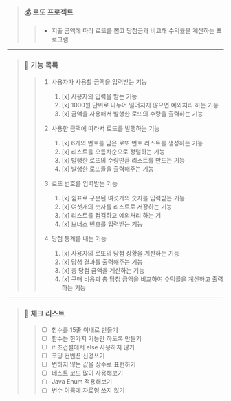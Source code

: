 > ### 💰 로또 프로젝트
> 
>> - 지출 금액에 따라 로또를 뽑고 당첨금과 비교해 수익률을 계산하는 프로그램
--- 
> ### 📕 기능 목록
>
>> 1. 사용자가 사용할 금액을 입력받는 기능
>>    1. [x] 사용자의 입력을 받는 기능
>>    2. [x] 1000원 단위로 나누어 떨어지지 않으면 예외처리 하는 기능
>>    3. [x] 금액을 사용해서 발행한 로또의 수량을 출력하는 기능
>>
>>
>> 2. 사용한 금액에 따라서 로또를 발행하는 기능
>>    1. [x] 6개의 번호를 담은 로또 번호 리스트를 생성하는 기능
>>    2. [x] 리스트를 오름차순으로 정렬하는 기능
>>    3. [x] 발행한 로또의 수량만큼 리스트를 만드는 기능
>>    4. [x] 발행한 로또들을 출력해주는 기능
>>
>>
>> 3. 로또 번호를 입력받는 기능
>>    1. [x] 쉼표로 구분된 여섯개의 숫자를 입력받는 기능
>>    2. [x] 여섯개의 숫자를 리스트로 저장하는 기능
>>    3. [x] 리스트를 점검하고 예외처리 하는 기 
>>    4. [x] 보너스 번호를 입력받는 기능
>>
>>
>> 4. 당첨 통계를 내는 기능
>>    1. [x] 사용자의 로또의 당첨 상황을 계산하는 기능
>>    2. [x] 당첨 결과를 출력해주는 기능
>>    3. [x] 총 당첨 금액을 계산하는 기능
>>    4. [x] 구매 비용과 총 당첨 금액을 비교하여 수익률을 계산하고 출력하는 기능
----
> ### 📗 체크 리스트
>
>> - [ ] 함수를 15줄 이내로 만들기
>> - [ ] 함수는 한가지 기능만 하도록 만들기
>> - [ ] if 조건절에서 else 사용하지 않기
>> - [ ] 코딩 컨벤션 신경쓰기
>> - [ ] 변하지 않는 값을 상수로 표현하기
>> - [ ] 테스트 코드 많이 사용해보기
>> - [ ] Java Enum 적용해보기
>> - [ ] 변수 이름에 자료형 쓰지 않기